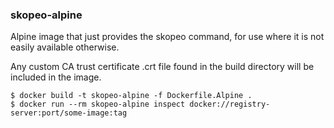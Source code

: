 ### skopeo-alpine

Alpine image that just provides the skopeo command, for use where it is not easily available otherwise.

Any custom CA trust certificate .crt file found in the build directory will be included in the image. 

    $ docker build -t skopeo-alpine -f Dockerfile.Alpine .
    $ docker run --rm skopeo-alpine inspect docker://registry-server:port/some-image:tag


